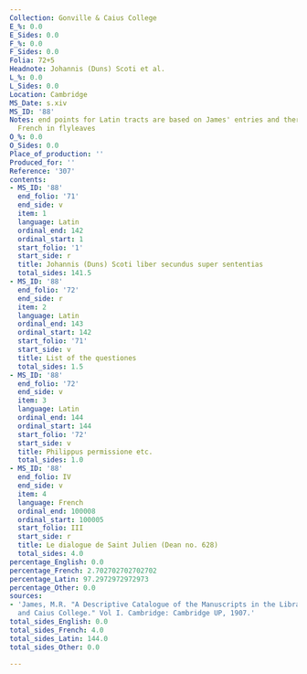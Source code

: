 ```yaml
---
Collection: Gonville & Caius College
E_%: 0.0
E_Sides: 0.0
F_%: 0.0
F_Sides: 0.0
Folia: 72+5
Headnote: Johannis (Duns) Scoti et al.
L_%: 0.0
L_Sides: 0.0
Location: Cambridge
MS_Date: s.xiv
MS_ID: '88'
Notes: end points for Latin tracts are based on James' entries and therefore approximate;
  French in flyleaves
O_%: 0.0
O_Sides: 0.0
Place_of_production: ''
Produced_for: ''
Reference: '307'
contents:
- MS_ID: '88'
  end_folio: '71'
  end_side: v
  item: 1
  language: Latin
  ordinal_end: 142
  ordinal_start: 1
  start_folio: '1'
  start_side: r
  title: Johannis (Duns) Scoti liber secundus super sententias
  total_sides: 141.5
- MS_ID: '88'
  end_folio: '72'
  end_side: r
  item: 2
  language: Latin
  ordinal_end: 143
  ordinal_start: 142
  start_folio: '71'
  start_side: v
  title: List of the questiones
  total_sides: 1.5
- MS_ID: '88'
  end_folio: '72'
  end_side: v
  item: 3
  language: Latin
  ordinal_end: 144
  ordinal_start: 144
  start_folio: '72'
  start_side: v
  title: Philippus permissione etc.
  total_sides: 1.0
- MS_ID: '88'
  end_folio: IV
  end_side: v
  item: 4
  language: French
  ordinal_end: 100008
  ordinal_start: 100005
  start_folio: III
  start_side: r
  title: Le dialogue de Saint Julien (Dean no. 628)
  total_sides: 4.0
percentage_English: 0.0
percentage_French: 2.702702702702702
percentage_Latin: 97.2972972972973
percentage_Other: 0.0
sources:
- 'James, M.R. "A Descriptive Catalogue of the Manuscripts in the Library of Gonville
  and Caius College." Vol I. Cambridge: Cambridge UP, 1907.'
total_sides_English: 0.0
total_sides_French: 4.0
total_sides_Latin: 144.0
total_sides_Other: 0.0

---
```

